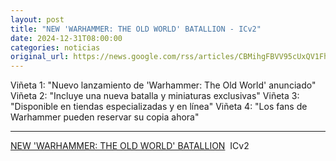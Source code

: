 ```yaml
---
layout: post
title: "NEW 'WARHAMMER: THE OLD WORLD' BATALLION - ICv2"
date: 2024-12-31T08:00:00
categories: noticias
original_url: https://news.google.com/rss/articles/CBMihgFBVV95cUxQV1FhQVhzV05UMUpfYzVTWDF5UVpSOWYtWnRQU3AwWU1xbVpmTDlSa2FDUEdGdGtaX0xTSWRmV19PVXhQRngtcmI2MHhXVmdXM08wdTQwSEROMWpYUWh5NlRSRVZLbVNTOUZ3aTNQWlN3Z2lOeGxzMjVlUWhwQVJnSzJVSF83Zw?oc=5
---
```



Viñeta 1: "Nuevo lanzamiento de 'Warhammer: The Old World' anunciado"
Viñeta 2: "Incluye una nueva batalla y miniaturas exclusivas"
Viñeta 3: "Disponible en tiendas especializadas y en línea"
Viñeta 4: "Los fans de Warhammer pueden reservar su copia ahora"


---


[NEW 'WARHAMMER: THE OLD WORLD' BATALLION](https://news.google.com/rss/articles/CBMihgFBVV95cUxQV1FhQVhzV05UMUpfYzVTWDF5UVpSOWYtWnRQU3AwWU1xbVpmTDlSa2FDUEdGdGtaX0xTSWRmV19PVXhQRngtcmI2MHhXVmdXM08wdTQwSEROMWpYUWh5NlRSRVZLbVNTOUZ3aTNQWlN3Z2lOeGxzMjVlUWhwQVJnSzJVSF83Zw?oc=5)  ICv2
